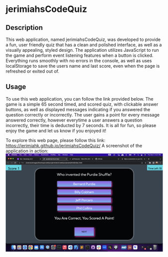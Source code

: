 # jerimiahsCodeQuiz

## Description

This web application, named jerimiahsCodeQuiz, was developed to provide a fun, user friendly quiz that has a clean and polished interface, as well as a visually appealing, styled design. The application utilizes JavaScript to run the game and perform event listening features when a button is clicked. Everything runs smoothly with no errors in the console, as well as uses localStorage to save the users name and last score, even when the page is refreshed or exited out of.

## Usage

To use this web application, you can follow the link provided below. The game is a simple 65 second timed, and scored quiz, with clickable answer buttons, as well as displayed messages indicating if you answered the question correctly or incorrectly. The user gains a point for every message answered correctly, however everytime a user answers a question incorrectly, their time is deducted by 7 seconds. It is all for fun, so please enjoy the game and let us know if you enjoyed it!

To explore this web page, please follow this link:
https://jerimiahk.github.io/jerimiahsCodeQuiz/
A screenshot of the application in action:
![An image of jerimiahsCodeQuiz application being run in the browser.](Images/images/Screen%20Shot%202022-11-03%20at%204.21.49%20PM.png)
